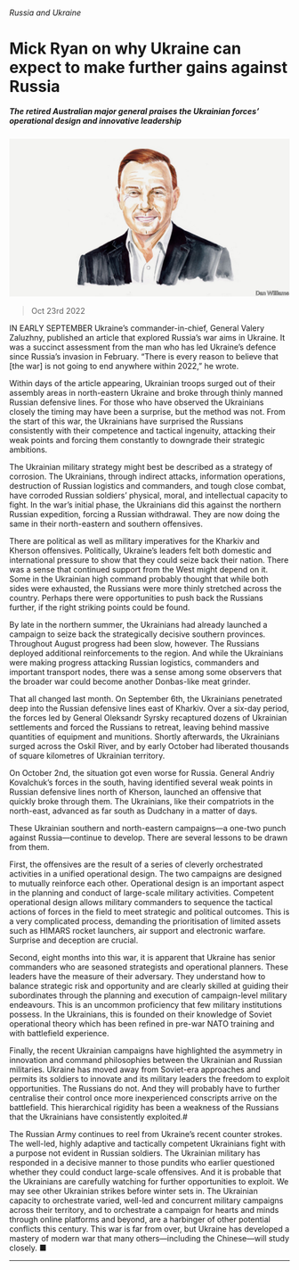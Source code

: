 ###### Russia and Ukraine

# Mick Ryan on why Ukraine can expect to make further gains against Russia 

##### The retired Australian major general praises the Ukrainian forces’ operational design and innovative leadership 

![image](images/20221022_BID003.jpg) 

> Oct 23rd 2022 

IN EARLY SEPTEMBER Ukraine’s commander-in-chief, General Valery Zaluzhny, published an article that explored Russia’s war aims in Ukraine. It was a succinct assessment from the man who has led Ukraine’s defence since Russia’s invasion in February. “There is every reason to believe that [the war] is not going to end anywhere within 2022,” he wrote.

Within days of the article appearing, Ukrainian troops surged out of their assembly areas in north-eastern Ukraine and broke through thinly manned Russian defensive lines. For those who have observed the Ukrainians closely the timing may have been a surprise, but the method was not. From the start of this war, the Ukrainians have surprised the Russians consistently with their competence and tactical ingenuity, attacking their weak points and forcing them constantly to downgrade their strategic ambitions.

The Ukrainian military strategy might best be described as a strategy of corrosion. The Ukrainians, through indirect attacks, information operations, destruction of Russian logistics and commanders, and tough close combat, have corroded Russian soldiers’ physical, moral, and intellectual capacity to fight. In the war’s initial phase, the Ukrainians did this against the northern Russian expedition, forcing a Russian withdrawal. They are now doing the same in their north-eastern and southern offensives.

There are political as well as military imperatives for the Kharkiv and Kherson offensives. Politically, Ukraine’s leaders felt both domestic and international pressure to show that they could seize back their nation. There was a sense that continued support from the West might depend on it. Some in the Ukrainian high command probably thought that while both sides were exhausted, the Russians were more thinly stretched across the country. Perhaps there were opportunities to push back the Russians further, if the right striking points could be found. 

By late in the northern summer, the Ukrainians had already launched a campaign to seize back the strategically decisive southern provinces. Throughout August progress had been slow, however. The Russians deployed additional reinforcements to the region. And while the Ukrainians were making progress attacking Russian logistics, commanders and important transport nodes, there was a sense among some observers that the broader war could become another Donbas-like meat grinder.

That all changed last month. On September 6th, the Ukrainians penetrated deep into the Russian defensive lines east of Kharkiv. Over a six-day period, the forces led by General Oleksandr Syrsky recaptured dozens of Ukrainian settlements and forced the Russians to retreat, leaving behind massive quantities of equipment and munitions. Shortly afterwards, the Ukrainians surged across the Oskil River, and by early October had liberated thousands of square kilometres of Ukrainian territory.

On October 2nd, the situation got even worse for Russia. General Andriy Kovalchuk’s forces in the south, having identified several weak points in Russian defensive lines north of Kherson, launched an offensive that quickly broke through them. The Ukrainians, like their compatriots in the north-east, advanced as far south as Dudchany in a matter of days.

These Ukrainian southern and north-eastern campaigns—a one-two punch against Russia—continue to develop. There are several lessons to be drawn from them.

First, the offensives are the result of a series of cleverly orchestrated activities in a unified operational design. The two campaigns are designed to mutually reinforce each other. Operational design is an important aspect in the planning and conduct of large-scale military activities. Competent operational design allows military commanders to sequence the tactical actions of forces in the field to meet strategic and political outcomes. This is a very complicated process, demanding the prioritisation of limited assets such as HIMARS rocket launchers, air support and electronic warfare. Surprise and deception are crucial.

Second, eight months into this war, it is apparent that Ukraine has senior commanders who are seasoned strategists and operational planners. These leaders have the measure of their adversary. They understand how to balance strategic risk and opportunity and are clearly skilled at guiding their subordinates through the planning and execution of campaign-level military endeavours. This is an uncommon proficiency that few military institutions possess. In the Ukrainians, this is founded on their knowledge of Soviet operational theory which has been refined in pre-war NATO training and with battlefield experience. 

Finally, the recent Ukrainian campaigns have highlighted the asymmetry in innovation and command philosophies between the Ukrainian and Russian militaries. Ukraine has moved away from Soviet-era approaches and permits its soldiers to innovate and its military leaders the freedom to exploit opportunities. The Russians do not. And they will probably have to further centralise their control once more inexperienced conscripts arrive on the battlefield. This hierarchical rigidity has been a weakness of the Russians that the Ukrainians have consistently exploited.#

The Russian Army continues to reel from Ukraine’s recent counter strokes. The well-led, highly adaptive and tactically competent Ukrainians fight with a purpose not evident in Russian soldiers. The Ukrainian military has responded in a decisive manner to those pundits who earlier questioned whether they could conduct large-scale offensives. And it is probable that the Ukrainians are carefully watching for further opportunities to exploit. We may see other Ukrainian strikes before winter sets in. The Ukrainian capacity to orchestrate varied, well-led and concurrent military campaigns across their territory, and to orchestrate a campaign for hearts and minds through online platforms and beyond, are a harbinger of other potential conflicts this century. This war is far from over, but Ukraine has developed a mastery of modern war that many others—including the Chinese—will study closely. ■

_______________


